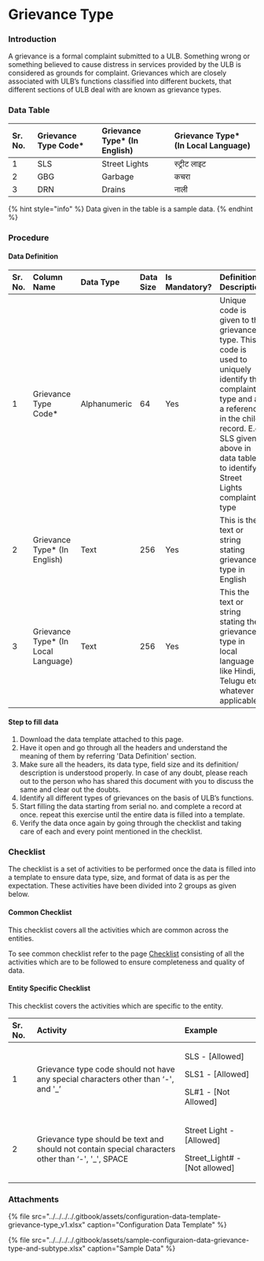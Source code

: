 # Grievance Type

### Introduction

A grievance is a formal complaint submitted to a ULB. Something wrong or something believed to cause distress in services provided by the ULB is considered as grounds for complaint. Grievances which are closely associated with ULB’s functions classified into different buckets, that different sections of ULB deal with are known as grievance types.

### Data Table

| Sr. No. | Grievance Type Code\* | Grievance Type\* \(In English\) | Grievance Type\* \(In Local Language\) |
| :--- | :--- | :--- | :--- |
| 1 | SLS | Street Lights | स्ट्रीट लाइट |
| 2 | GBG | Garbage | कचरा |
| 3 | DRN | Drains | नाली |

{% hint style="info" %}
 Data given in the table is a sample data.
{% endhint %}

### Procedure

#### Data Definition

| Sr. No. | Column Name | Data Type | Data Size | Is Mandatory? | Definition/ Description |
| :--- | :--- | :--- | :--- | :--- | :--- |
| 1 | Grievance Type Code\* | Alphanumeric | 64 | Yes | Unique code is given to the grievance type. This code is used to uniquely identify the complaint type and as a reference in the child record. E.g. SLS given above in data table to identify Street Lights complaint type |
| 2 | Grievance Type\* \(In English\) | Text | 256 | Yes | This is the text or string stating grievance type in English |
| 3 | Grievance Type\* \(In Local Language\) | Text | 256 | Yes | This the text or string stating the grievance type in local language like Hindi, Telugu etc. whatever is applicable |

#### Step to fill data

1. Download the data template attached to this page.
2. Have it open and go through all the headers and understand the meaning of them by referring 'Data Definition' section.
3. Make sure all the headers, its data type, field size and its definition/ description is understood properly. In case of any doubt, please reach out to the person who has shared this document with you to discuss the same and clear out the doubts.
4. Identify all different types of grievances on the basis of ULB’s functions.
5. Start filling the data starting from serial no. and complete a record at once. repeat this exercise until the entire data is filled into a template.
6. Verify the data once again by going through the checklist and taking care of each and every point mentioned in the checklist.

### Checklist

The checklist is a set of activities to be performed once the data is filled into a template to ensure data type, size, and format of data is as per the expectation. These activities have been divided into 2 groups as given below.

#### Common Checklist

This checklist covers all the activities which are common across the entities.

To see common checklist refer to the page [Checklist](../untitled-1/checklist.md) consisting of all the activities which are to be followed to ensure completeness and quality of data.

#### Entity Specific Checklist

This checklist covers the activities which are specific to the entity.

<table>
  <thead>
    <tr>
      <th style="text-align:left">Sr. No.</th>
      <th style="text-align:left">Activity</th>
      <th style="text-align:left">Example</th>
    </tr>
  </thead>
  <tbody>
    <tr>
      <td style="text-align:left">1</td>
      <td style="text-align:left">Grievance type code should not have any special characters other than
        &#x2018;-&apos;, and &apos;_&#x2019;</td>
      <td style="text-align:left">
        <p>SLS - [Allowed]</p>
        <p>SLS1 - [Allowed]</p>
        <p>SL#1 - [Not Allowed]</p>
      </td>
    </tr>
    <tr>
      <td style="text-align:left">2</td>
      <td style="text-align:left">Grievance type should be text and should not contain special characters
        other than &#x2018;-&apos;, &apos;_&apos;, SPACE</td>
      <td style="text-align:left">
        <p>Street Light - [Allowed]</p>
        <p>Street_Light# -[Not allowed]</p>
      </td>
    </tr>
  </tbody>
</table>

### Attachments

{% file src="../../../../.gitbook/assets/configuration-data-template-grievance-type\_v1.xlsx" caption="Configuration Data Template" %}

{% file src="../../../../.gitbook/assets/sample-configuraion-data-grievance-type-and-subtype.xlsx" caption="Sample Data" %}





